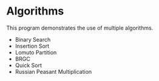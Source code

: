 # Algorithms

This program demonstrates the use of multiple algorithms.
- Binary Search
- Insertion Sort
- Lomuto Partition
- BRGC
- Quick Sort
- Russian Peasant Multiplication 
